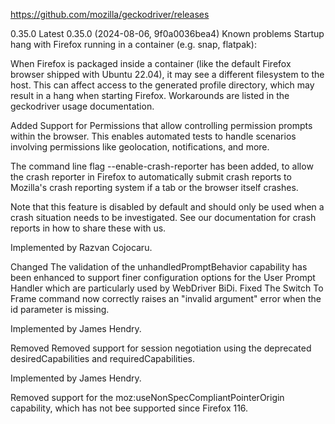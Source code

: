 https://github.com/mozilla/geckodriver/releases

0.35.0 Latest
0.35.0 (2024-08-06, 9f0a0036bea4)
Known problems
Startup hang with Firefox running in a container (e.g. snap, flatpak):

When Firefox is packaged inside a container (like the default Firefox browser
shipped with Ubuntu 22.04), it may see a different filesystem to the host.
This can affect access to the generated profile directory, which may result
in a hang when starting Firefox. Workarounds are listed in the geckodriver
usage documentation.

Added
Support for Permissions that allow controlling permission prompts
within the browser. This enables automated tests to handle scenarios
involving permissions like geolocation, notifications, and more.

The command line flag --enable-crash-reporter has been added, to allow
the crash reporter in Firefox to automatically submit crash reports to
Mozilla's crash reporting system if a tab or the browser itself crashes.

Note that this feature is disabled by default and should only be used when a
crash situation needs to be investigated. See our documentation for
crash reports in how to share these with us.

Implemented by Razvan Cojocaru.

Changed
The validation of the unhandledPromptBehavior capability has been enhanced
to support finer configuration options for the User Prompt Handler which
are particularly used by WebDriver BiDi.
Fixed
The Switch To Frame command now correctly raises an "invalid argument"
error when the id parameter is missing.

Implemented by James Hendry.

Removed
Removed support for session negotiation using the deprecated
desiredCapabilities and requiredCapabilities.

Implemented by James Hendry.

Removed support for the moz:useNonSpecCompliantPointerOrigin capability,
which has not bee supported since Firefox 116.